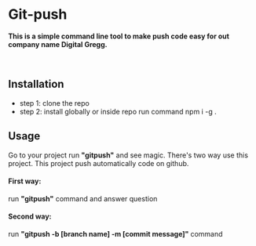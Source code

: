<h1> Git-push </h1>
<p>
  <b >This is a simple command line tool to make push code easy for out company name Digital Gregg.</b>
</p>

<br/>

## Installation
* step 1: clone the repo
* step 2: install globally or inside repo run command npm i -g .

## Usage
Go to your project run <b>"gitpush"</b> and see magic. There's two way use this project. This project push automatically code on github.

<h4>First way:</h4> 
run <b>"gitpush"</b> command and answer question
<h4>Second way:</h4> 
run <b>"gitpush -b [branch name] -m [commit message]" </b> command 
